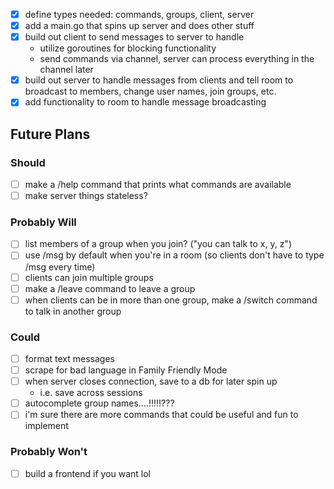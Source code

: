 - [x] define types needed: commands, groups, client, server
- [x] add a main.go that spins up server and does other stuff
- [x] build out client to send messages to server to handle
    - utilize goroutines for blocking functionality
    - send commands via channel, server can process everything in the channel later
- [x] build out server to handle messages from clients and tell room to broadcast to members,
change user names, join groups, etc.
- [x] add functionality to room to handle message broadcasting

## Future Plans

### Should
- [ ] make a /help command that prints what commands are available
- [ ] make server things stateless?

### Probably Will
- [ ] list members of a group when you join? ("you can talk to x, y, z")
- [ ] use /msg by default when you're in a room (so clients don't have to type /msg every time)
- [ ] clients can join multiple groups
- [ ] make a /leave command to leave a group
- [ ] when clients can be in more than one group, make a /switch command to talk in another group

### Could
- [ ] format text messages
- [ ] scrape for bad language in Family Friendly Mode
- [ ] when server closes connection, save to a db for later spin up
    - i.e. save across sessions
- [ ] autocomplete group names....!!!!!???
- [ ] i'm sure there are more commands that could be useful and fun to implement

### Probably Won't
- [ ] build a frontend if you want lol
